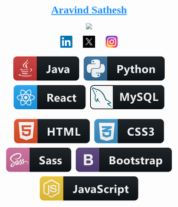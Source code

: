<h1 align="center" style="font-family:'Fira Code'">
  <a href="https://github.com/Aravind-Sathesh"  style="color:#1e90ff">
    Aravind Sathesh
    </a>
</h1>

<p align="center">
  <a href="https://github.com/Aravind-Sathesh/readme-typing-svg">
    <img src="https://readme-typing-svg.demolab.com/?lines=Full-stack%20web%20developer;5%2B%20years%20of%20coding%20experience;Beginner%20UI%2FUX%20Designer&font=Fira%20Code&center=true&width=440&height=45&color=1e90ff&vCenter=true&pause=500&size=22"" /></a>
</p>
<p align="center">
  <a href="https://www.linkedin.com/in/aravind-sathesh/"><img width="32px" alt="LinkedIn" title="Aravind's LinkedIn" src="./png/linkedin.png"/></a>
  &#8287;&#8287;&#8287;&#8287;&#8287;
  <a href="https://x.com/AravindSathesh"><img width="32px" alt="Twitter / X" title="Aravind's Twitter / X" src="./png/x.png"/></a>
  &#8287;&#8287;&#8287;&#8287;&#8287;
  <a href="https://www.instagram.com/aravindsathesh/"><img width="32px" alt="Instagram" title="Aravind's Instagram" src="./png/instagram.png"></a>
</p>

<p align="center"> 

<img src="./svg/java.svg" alt="java" style="vertical-align:top; margin:6px 4px">

<img src="./svg/python.svg" alt="python" style="vertical-align:top; margin:6px 4px">

<img src="./svg/react.svg" alt="react" style="vertical-align:top; margin:6px 4px">

<img src="./svg/mysql.svg" alt="mysql" style="vertical-align:top; margin:6px 4px">
</p>

<p align="center">

<img src="./svg/html.svg" alt="html" style="vertical-align:top; margin:6px 4px">
   
<img src="./svg/css3.svg" alt="css3" style="vertical-align:top; margin:6px 4px">
  
<img src="./svg/sass.svg" alt="sass" style="vertical-align:top; margin:6px 4px">
  
<img src="./svg/bootstrap.svg" alt="bootstrap" style="vertical-align:top; margin:6px 4px">
  
<img src="./svg/js.svg" alt="js" style="vertical-align:top; margin:6px 4px">

</p>

